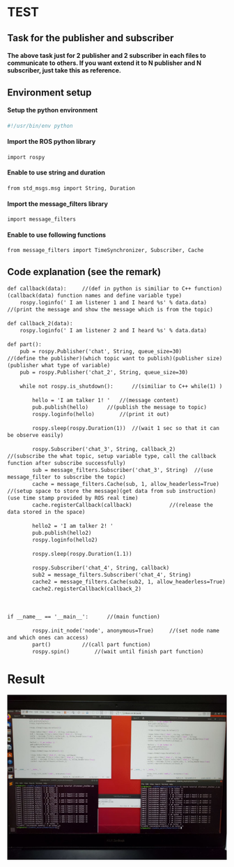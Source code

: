 
# TEST

## Task for the publisher and subscriber

#### The above task just for 2 publisher and 2 subscriber in each files to communicate to others. If you want extend it to N publisher and N subscriber, just take this as reference.

## Environment setup

#### Setup the python environment
``` python
#!/usr/bin/env python 	
```

#### Import the ROS python library
```
import rospy 
```

#### Enable to use string and duration
```
from std_msgs.msg import String, Duration
```

#### Import the message_filters library
```
import message_filters
```

#### Enable to use following functions
```
from message_filters import TimeSynchronizer, Subscriber, Cache
```

## Code explanation (see the remark)

```
def callback(data): 	//(def in python is similiar to C++ function) (callback(data) function names and define variable type)
	rospy.loginfo(' I am listener 1 and I heard %s' % data.data) 	//(print the message and show the message which is from the topic)

def callback_2(data):
	rospy.loginfo(' I am listener 2 and I heard %s' % data.data)

def part():
	pub = rospy.Publisher('chat', String, queue_size=30)		//(define the publisher)(which topic want to publish)(publisher size)(publisher what type of variable)
	pub = rospy.Publisher('chat_2', String, queue_size=30)	

	while not rospy.is_shutdown():		//(similiar to C++ while(1) )

		hello = 'I am talker 1! ' 	//(message content)
		pub.publish(hello)		//(publish the message to topic)
		rospy.loginfo(hello)		//(print it out)

		rospy.sleep(rospy.Duration(1))	//(wait 1 sec so that it can be observe easily)

		rospy.Subscriber('chat_3', String, callback_2)		//(subscribe the what topic, setup variable type, call the callback function after subscribe successfully)
		sub = message_filters.Subscriber('chat_3', String)	//(use message_filter to subscribe the topic)
		cache = message_filters.Cache(sub, 1, allow_headerless=True)		//(setup space to store the message)(get data from sub instruction)(use time stamp provided by ROS real time)
		cache.registerCallback(callback)			//(release the data stored in the space)

		hello2 = 'I am talker 2! ' 
		pub.publish(hello2)
		rospy.loginfo(hello2)

		rospy.sleep(rospy.Duration(1.1))

		rospy.Subscriber('chat_4', String, callback)
		sub2 = message_filters.Subscriber('chat_4', String)
		cache2 = message_filters.Cache(sub2, 1, allow_headerless=True)
		cache2.registerCallback(callback_2)



if __name__ == '__main__':		//(main function)

		rospy.init_node('node', anonymous=True)		//(set node name and which ones can access)
		part()			//(call part function)
		rospy.spin()		//(wait until finish part function)

```

# Result
![image](https://github.com/laitathei/TEST/blob/main/Image/2_pub_and_2_sub.png)



